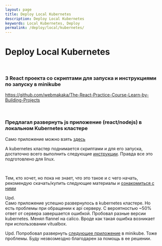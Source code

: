 ```yaml
---
layout: page
title: Deploy Local Kubernetes
description: Deploy Local Kubernetes
keywords: Local Kubernetes, Deploy
permalink: /deploy/local/kubernetes/
---
```


# Deploy Local Kubernetes

<br/>

### 3 React проекта со скриптами для запуска и инструкциями по запуску в minikube

https://github.com/webmakaka/The-React-Practice-Course-Learn-by-Building-Projects

<br/>

### Предлагал развернуть js приложение (react/nodejs) в локальном Kubernetes кластере

Само приложение можно взять <a href="https://github.com/webmakaka/MERN-Stack-Front-To-Back-v2.0">здесь</a>

А kubernetes кластер поднимается скриптами и для его запуска, достаточно всего выполнить следующие <a href="https://sysadm.ru/devops/containers/kubernetes/kubeadm/vagrant-centos7-3-node-kubernetes-cluster/">инструкции</a>. Правда все это подготовлено для linux.

<br/>

Тем, кто хочет, но пока не знает, что это такое и с чего начать, рекомендую скачать/купить следующие материалы и <a href="/courses/en/">ознакомиться с ними</a>

Upd.  
Само приложение успешно развернулось в kubernetes кластере. Но есть проблемы при обращении к api серверу. С вероятностью ~50% ответ от сервера завершается ошибкой. Пробовал разные версии kubernetes. Менял flannel на calico. Вроде как такая ошибка возникает при использовании vitualbox.

Upd.
Попробовал развернуть <a href="https://github.com/webmakaka/MERN-Stack-Front-To-Back-v2.0/blob/master/Minikube.md">следующее приложение</a> в minikube. Тоже проблемы. Буду незвозмездно благодарен за помощь в ее решении.
